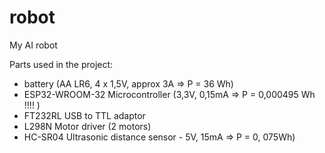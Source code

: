 # robot
My AI robot

Parts used in the project:
- battery (AA LR6, 4 x 1,5V, approx 3A => P = 36 Wh)
- ESP32-WROOM-32 Microcontroller (3,3V, 0,15mA => P = 0,000495 Wh !!!! )
- FT232RL USB to TTL adaptor
- L298N Motor driver (2 motors)
- HC-SR04 Ultrasonic distance sensor - 5V, 15mA => P = 0, 075Wh)
